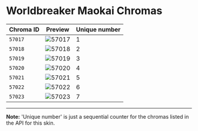 # Worldbreaker Maokai Chromas

| Chroma ID | Preview | Unique number |
|---|---|---|
| `57017` | ![57017](https://raw.communitydragon.org/latest/plugins/rcp-be-lol-game-data/global/default/v1/champion-chroma-images/57/57017.png) | 1 |
| `57018` | ![57018](https://raw.communitydragon.org/latest/plugins/rcp-be-lol-game-data/global/default/v1/champion-chroma-images/57/57018.png) | 2 |
| `57019` | ![57019](https://raw.communitydragon.org/latest/plugins/rcp-be-lol-game-data/global/default/v1/champion-chroma-images/57/57019.png) | 3 |
| `57020` | ![57020](https://raw.communitydragon.org/latest/plugins/rcp-be-lol-game-data/global/default/v1/champion-chroma-images/57/57020.png) | 4 |
| `57021` | ![57021](https://raw.communitydragon.org/latest/plugins/rcp-be-lol-game-data/global/default/v1/champion-chroma-images/57/57021.png) | 5 |
| `57022` | ![57022](https://raw.communitydragon.org/latest/plugins/rcp-be-lol-game-data/global/default/v1/champion-chroma-images/57/57022.png) | 6 |
| `57023` | ![57023](https://raw.communitydragon.org/latest/plugins/rcp-be-lol-game-data/global/default/v1/champion-chroma-images/57/57023.png) | 7 |

---

**Note:** 'Unique number' is just a sequential counter for the chromas listed in the API for this skin.